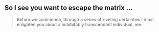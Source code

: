 ## So I see you want to escape the matrix ...

> Before we commence, through a series of riveting certainties I must enlighten you about a indubitably transcendant individual, me.

